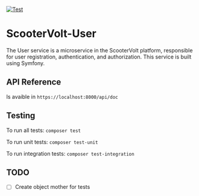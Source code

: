 [![Test](https://github.com/adrigar94/ScooterVolt-User/actions/workflows/test.yml/badge.svg)](https://github.com/adrigar94/ScooterVolt-User/actions/workflows/test.yml)

# ScooterVolt-User
The User service is a microservice in the ScooterVolt platform, responsible for user registration, authentication, and authorization. This service is built using Symfony.

## API Reference

Is avaible in ```https://localhost:8000/api/doc```

## Testing

To run all tests:
```composer test```

To run unit tests:
```composer test-unit```

To run integration tests:
```composer test-integration```


## TODO
- [ ] Create object mother for tests